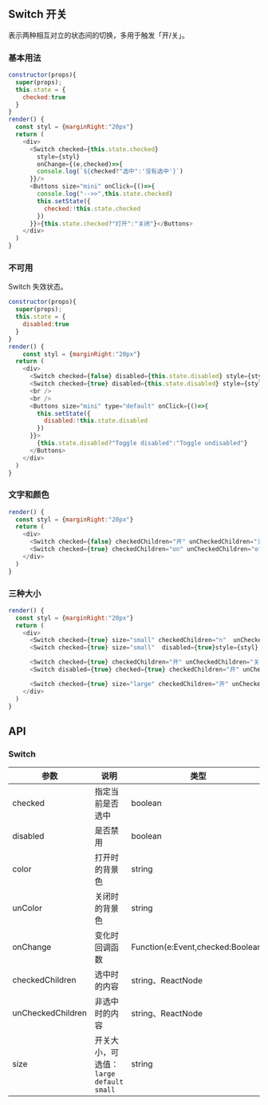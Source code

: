 ## Switch 开关

表示两种相互对立的状态间的切换，多用于触发「开/关」。

### 基本用法

<!--DemoStart--> 
```js
constructor(props){
  super(props);
  this.state = {
    checked:true
  }
}
render() {
  const styl = {marginRight:"20px"}
  return (
    <div>
      <Switch checked={this.state.checked} 
        style={styl} 
        onChange={(e,checked)=>{
        console.log(`${checked?"选中":'没有选中'}`)
      }}/>
      <Buttons size="mini" onClick={()=>{
        console.log("-->>",this.state.checked)
        this.setState({
          checked:!this.state.checked
        })
      }}>{this.state.checked?"打开":"关闭"}</Buttons>
    </div>
  )
}
```
<!--End-->

### 不可用

Switch 失效状态。

<!--DemoStart--> 
```js
constructor(props){
  super(props);
  this.state = {
    disabled:true
  }
}
render() {
    const styl = {marginRight:"20px"}
  return (
    <div>
      <Switch checked={false} disabled={this.state.disabled} style={styl} />
      <Switch checked={true} disabled={this.state.disabled} style={styl} />
      <br />
      <br />
      <Buttons size="mini" type="default" onClick={()=>{
        this.setState({
          disabled:!this.state.disabled
        })
      }}>
        {this.state.disabled?"Toggle disabled":"Toggle undisabled"}
      </Buttons>
    </div>
  )
}
```
<!--End-->


### 文字和颜色

<!--DemoStart--> 
```js
render() {
  const styl = {marginRight:"20px"}
  return (
    <div>
      <Switch checked={false} checkedChildren="开" unCheckedChildren="关" style={styl} />
      <Switch checked={true} checkedChildren="on" unCheckedChildren="off" color="#9C27B0" unColor="#ff4949" />
    </div>
  )
}
```
<!--End-->


### 三种大小

<!--DemoStart--> 
```js
render() {
  const styl = {marginRight:"20px"}
  return (
    <div>
      <Switch checked={true} size="small" checkedChildren="n"  unCheckedChildren="o" style={styl} />
      <Switch checked={true} size="small"  disabled={true}style={styl} />

      <Switch checked={true} checkedChildren="开" unCheckedChildren="关" color="#e503f4" unColor="#ff4949"  style={styl}/>
      <Switch disabled={true} checked={true} checkedChildren="开" unCheckedChildren="关" color="#e503f4" unColor="#ff4949"  style={styl}/>

      <Switch checked={true} size="large" checkedChildren="开" unCheckedChildren="关" style={styl} />
    </div>
  )
}
```
<!--End-->


## API

### Switch 

| 参数 | 说明 | 类型 | 默认值 |
|------ |-------- |---------- |-------- |
| checked | 指定当前是否选中 | boolean | false |
| disabled | 是否禁用 | boolean | false |
| color | 打开时的背景色 | string | - |
| unColor | 关闭时的背景色 | string | - |
| onChange | 变化时回调函数 | Function(e:Event,checked:Boolean) | - |
| checkedChildren |  选中时的内容 | string、ReactNode | - |
| unCheckedChildren |  非选中时的内容 | string、ReactNode | - |
| size |  开关大小，可选值：`large` `default` `small` | string | default |